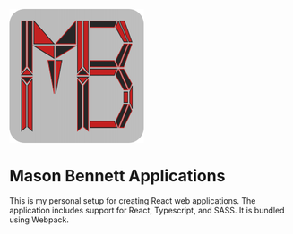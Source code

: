 ![MB Logo](./src/assets/images/logos/mb-logo.svg)

# Mason Bennett Applications

This is my personal setup for creating React web applications. The application includes support for React, Typescript, and SASS. It is bundled using Webpack.